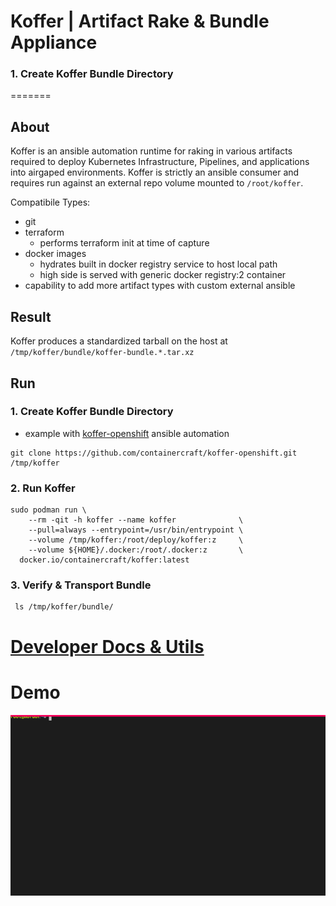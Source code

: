 # Koffer | Artifact Rake & Bundle Appliance
### 1. Create Koffer Bundle Directory
=======
## About
Koffer is an ansible automation runtime for raking in various artifacts required 
to deploy Kubernetes Infrastructure, Pipelines, and applications into airgaped 
environments. Koffer is strictly an ansible consumer and requires run against an 
external repo volume mounted to `/root/koffer`.

Compatibile Types:
  - git
  - terraform 
    - performs terraform init at time of capture
  - docker images
    - hydrates built in docker registry service to host local path
    - high side is served with generic docker registry:2 container
  - capability to add more artifact types with custom external ansible

## Result
Koffer produces a standardized tarball on the host at `/tmp/koffer/bundle/koffer-bundle.*.tar.xz`

## Run
### 1. Create Koffer Bundle Directory
  - example with [koffer-openshift](https://github.com/containercraft/koffer-openshift) ansible automation
```
git clone https://github.com/containercraft/koffer-openshift.git /tmp/koffer
```
### 2. Run Koffer
```
sudo podman run \
    --rm -qit -h koffer --name koffer              \
    --pull=always --entrypoint=/usr/bin/entrypoint \
    --volume /tmp/koffer:/root/deploy/koffer:z     \
    --volume ${HOME}/.docker:/root/.docker:z       \
  docker.io/containercraft/koffer:latest
```
### 3. Verify & Transport Bundle
```
 ls /tmp/koffer/bundle/
```
# [Developer Docs & Utils](./dev)
# Demo
![bundle](./web/bundle.svg)

